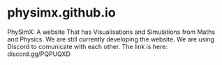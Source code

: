 # physimx.github.io

PhySimX:
A website That has Visualisations and Simulations from Maths and Physics. We are still currently developing the website. We are using Discord to comunicate with each other. The link is here:  discord.gg/PQPUQXD
